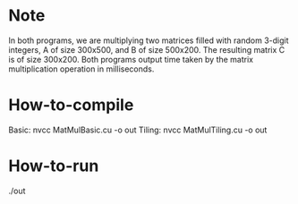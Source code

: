# Note
In both programs, we are multiplying two matrices filled with random 3-digit integers, A of size 300x500, and B of size 500x200. The resulting matrix C is of size 300x200. Both programs output time taken by the matrix multiplication operation in milliseconds.

# How-to-compile
Basic: nvcc MatMulBasic.cu -o out
Tiling: nvcc MatMulTiling.cu -o out

# How-to-run
./out
